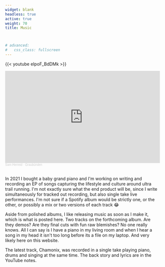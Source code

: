 ```yaml
---
widget: blank
headless: true
active: true
weight: 70
title: Music



# advanced:
#   css_class: fullscreen
---
```




{{< youtube eIpoF_BdDMk >}}

<iframe width="100%" height="300" scrolling="no" frameborder="no" allow="autoplay" src="https://w.soundcloud.com/player/?url=https%3A//api.soundcloud.com/tracks/1233954163&color=%23ff5500&auto_play=false&hide_related=false&show_comments=true&show_user=true&show_reposts=false&show_teaser=true&visual=true"></iframe><div style="font-size: 10px; color: #cccccc;line-break: anywhere;word-break: normal;overflow: hidden;white-space: nowrap;text-overflow: ellipsis; font-family: Interstate,Lucida Grande,Lucida Sans Unicode,Lucida Sans,Garuda,Verdana,Tahoma,sans-serif;font-weight: 100;"><a href="https://soundcloud.com/user-177857063" title="Sam Herreid" target="_blank" style="color: #cccccc; text-decoration: none;">Sam Herreid</a> · <a href="https://soundcloud.com/user-177857063/grabuenden" title="Graubünden" target="_blank" style="color: #cccccc; text-decoration: none;">Graubünden</a></div>

<br/>

In 2021 I bought a baby grand piano and I'm working on writing and recording an EP of songs capturing the lifestyle and culture around ultra trail running. I'm not exactly sure what the end product will be, since I write simultaneously for tracked out recording, but also single take live performances. I'm not sure if a Spotify album would be strictly one, or the other, or possibly a mix or two versions of each track 😂

Aside from polished albums, I like releasing music as soon as I make it, which is what is posted here. Two tracks on the forthcoming album. Are they demos? Are they final cuts with fun raw blemishes? No one really knows. All I can say is I have a piano in my living room and when I hear a song in my head it isn't too long before its a file on my laptop. And very likely here on this website. 

The latest track, Chamonix, was recorded in a single take playing piano, drums and singing at the same time. The back story and lyrics are in the YouTube notes.